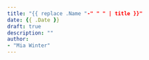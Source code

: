 ```yaml
---
title: "{{ replace .Name "-" " " | title }}"
date: {{ .Date }}
draft: true
description: ""
author:
- "Mia Winter"
---
```

